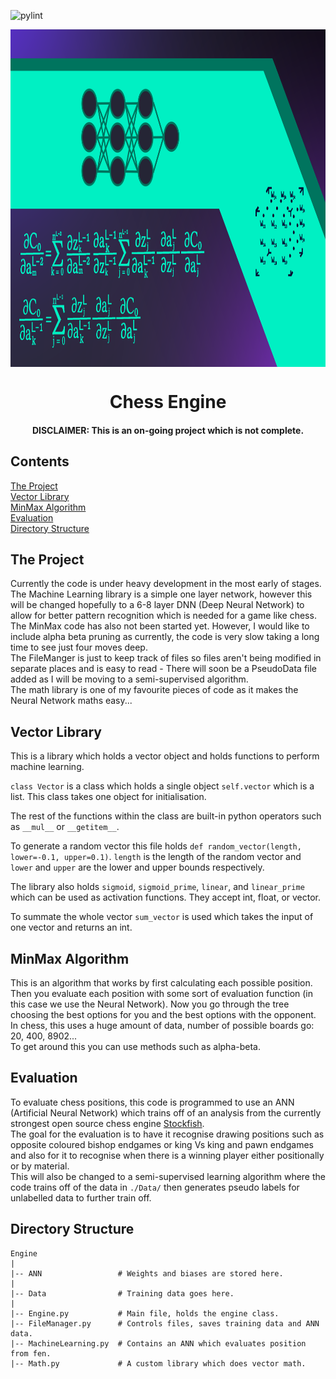 ![pylint](https://github.com/atlas-aerospace-yt/ChessEngine/actions/workflows/pylint.yml/badge.svg)

<img src=images/style.png align="center" height=540 width=960></img>
<h1 align="center">Chess Engine</h1>

<h4 align="center"> DISCLAIMER: This is an on-going project which is not complete. </h4>

## Contents

[The Project](#the-project)</br>
[Vector Library](#vector-library)</br>
[MinMax Algorithm](#minmax-algorithm)</br>
[Evaluation](#evaluation)</br>
[Directory Structure](#directory-structure)</br>

## The Project

Currently the code is under heavy development in the most early of stages.</br>
The Machine Learning library is a simple one layer network, however this will be changed hopefully to a 6-8 layer DNN (Deep Neural Network) to allow for better pattern recognition which is needed for a game like chess.</br>
The MinMax code has also not been started yet. However, I would like to include alpha beta pruning as currently, the code is very slow taking a long time to see just four moves deep.</br>
The FileManger is just to keep track of files so files aren't being modified in separate places and is easy to read - There will soon be a PseudoData file added as I will be moving to a semi-supervised algorithm.</br>
The math library is one of my favourite pieces of code as it makes the Neural Network maths easy...

## Vector Library

This is a library which holds a vector object and holds functions to perform machine learning.

`class Vector` is a class which holds a single object `self.vector` which is a list. This class takes one object for initialisation.

The rest of the functions within the class are built-in python operators such as `__mul__` or `__getitem__`.

To generate a random vector this file holds `def random_vector(length, lower=-0.1, upper=0.1)`. `length` is the length of the random vector and `lower` and `upper` are the lower and upper bounds respectively.

The library also holds `sigmoid`, `sigmoid_prime`, `linear`, and `linear_prime` which can be used as activation functions. They accept int, float, or vector.

To summate the whole vector `sum_vector` is used which takes the input of one vector and returns an int.

## MinMax Algorithm

This is an algorithm that works by first calculating each possible position. Then you evaluate each position with some sort of evaluation function (in this case we use the Neural Network). Now you go through the tree choosing the best options for you and the best options with the opponent.</br>
In chess, this uses a huge amount of data, number of possible boards go: 20, 400, 8902...</br>
To get around this you can use methods such as alpha-beta.

## Evaluation

To evaluate chess positions, this code is programmed to use an ANN (Artificial Neural Network) which trains off of an analysis from the currently strongest open source chess engine [Stockfish](https://stockfishchess.org/).</br>
The goal for the evaluation is to have it recognise drawing positions such as opposite coloured bishop endgames or king Vs king and pawn endgames and also for it to recognise when there is a winning player either positionally or by material.</br>
This will also be changed to a semi-supervised learning algorithm where the code trains off of the data in `./Data/` then generates pseudo labels for unlabelled data to further train off.

## Directory Structure
```
Engine
|
|-- ANN                 # Weights and biases are stored here.
|
|-- Data                # Training data goes here.
|
|-- Engine.py           # Main file, holds the engine class.
|-- FileManager.py      # Controls files, saves training data and ANN data.
|-- MachineLearning.py  # Contains an ANN which evaluates position from fen.
|-- Math.py             # A custom library which does vector math.

```
